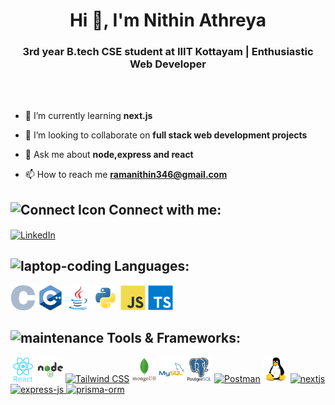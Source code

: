<h1 align="center">Hi 👋, I'm Nithin Athreya</h1>
<h3 align="center">3rd year B.tech CSE student at IIIT Kottayam | Enthusiastic Web Developer</h3>

<!--<p align="left"> <img src="https://komarev.com/ghpvc/?username=nithinathreya20&label=Profile%20views&color=0e75b6&style=flat" alt="nithinathreya20" /> </p> -->
<br><br>

- 🌱 I’m currently learning **next.js**

- 👯 I’m looking to collaborate on **full stack web development projects**

- 💬 Ask me about **node,express and react**

- 📫 How to reach me **ramanithin346@gmail.com**

<h2 align="left">
  <img width=48" height="48" src="https://img.icons8.com/stickers/100/share-2.png" alt="Connect Icon"/>
  Connect with me:
</h2>

<p align="left">
  <a href="https://linkedin.com/in/nithinathreya20" target="_blank">
    <img align="center" src="https://raw.githubusercontent.com/rahuldkjain/github-profile-readme-generator/master/src/images/icons/Social/linked-in-alt.svg" alt="LinkedIn" height="30" width="40" />
  </a>
</p>


<h2 align="left">
  <img width="48" height="48" src="https://img.icons8.com/stickers/100/laptop-coding.png" alt="laptop-coding"/>
  Languages:
</h2>
<p align="left">
  <a href="https://www.cprogramming.com/" target="_blank"><img src="https://raw.githubusercontent.com/devicons/devicon/master/icons/c/c-original.svg" alt="C" width="40" height="40"/></a>
  <a href="https://www.w3schools.com/cpp/" target="_blank"><img src="https://raw.githubusercontent.com/devicons/devicon/master/icons/cplusplus/cplusplus-original.svg" alt="C++" width="40" height="40"/></a>
  <a href="https://www.java.com" target="_blank"><img src="https://raw.githubusercontent.com/devicons/devicon/master/icons/java/java-original.svg" alt="Java" width="40" height="40"/></a>
  <a href="https://www.python.org" target="_blank"><img src="https://raw.githubusercontent.com/devicons/devicon/master/icons/python/python-original.svg" alt="Python" width="40" height="40"/></a>
  <a href="https://developer.mozilla.org/en-US/docs/Web/JavaScript" target="_blank"><img src="https://raw.githubusercontent.com/devicons/devicon/master/icons/javascript/javascript-original.svg" alt="JavaScript" width="40" height="40"/></a>
  <a href="https://www.typescriptlang.org/" target="_blank"><img src="https://raw.githubusercontent.com/devicons/devicon/master/icons/typescript/typescript-original.svg" alt="TypeScript" width="40" height="40"/></a>
</p>

<h2 align="left">
  <img width="48" height="48" src="https://img.icons8.com/stickers/100/maintenance.png" alt="maintenance"/>
  Tools & Frameworks:
</h2>
<p align="left">
  <a href="https://reactjs.org/" target="_blank"><img src="https://raw.githubusercontent.com/devicons/devicon/master/icons/react/react-original-wordmark.svg" alt="React" width="40" height="40"/></a>
  <a href="https://nodejs.org" target="_blank"><img src="https://raw.githubusercontent.com/devicons/devicon/master/icons/nodejs/nodejs-original-wordmark.svg" alt="Node.js" width="40" height="40"/></a>
  <a href="https://tailwindcss.com/" target="_blank"><img src="https://www.vectorlogo.zone/logos/tailwindcss/tailwindcss-icon.svg" alt="Tailwind CSS" width="40" height="40"/></a>
  <a href="https://www.mongodb.com/" target="_blank"><img src="https://raw.githubusercontent.com/devicons/devicon/master/icons/mongodb/mongodb-original-wordmark.svg" alt="MongoDB" width="40" height="40"/></a>
  <a href="https://www.mysql.com/" target="_blank"><img src="https://raw.githubusercontent.com/devicons/devicon/master/icons/mysql/mysql-original-wordmark.svg" alt="MySQL" width="40" height="40"/></a>
  <a href="https://www.postgresql.org" target="_blank"><img src="https://raw.githubusercontent.com/devicons/devicon/master/icons/postgresql/postgresql-original-wordmark.svg" alt="PostgreSQL" width="40" height="40"/></a>
  <a href="https://postman.com" target="_blank"><img src="https://www.vectorlogo.zone/logos/getpostman/getpostman-icon.svg" alt="Postman" width="40" height="40"/></a>
  <a href="https://www.linux.org/" target="_blank"><img src="https://raw.githubusercontent.com/devicons/devicon/master/icons/linux/linux-original.svg" alt="Linux" width="40" height="40"/></a>
    <a href="https://nextjs.org/" target="_blank"><img width="48" height="48" src="https://img.icons8.com/fluency/48/nextjs.png" alt="nextjs"/></a>
     <a href="https://expressjs.com" target="_blank"><img width="48" height="48" src="https://img.icons8.com/tiny-bold/48/express-js.png" alt="express-js"/>
  </a>
  <a href="https://www.prisma.io" target="_blank"><img width="48" height="48" src="https://img.icons8.com/fluency/48/prisma-orm.png" alt="prisma-orm"/></a>
</p>

